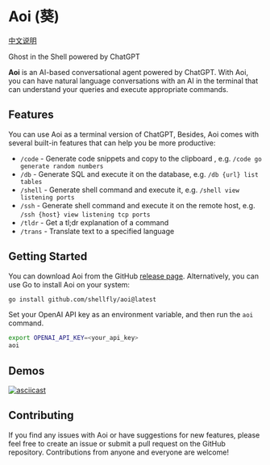 
# Aoi (葵)

[中文说明](/README-cn.md)

Ghost in the Shell powered by ChatGPT

**Aoi** is an AI-based conversational agent powered by ChatGPT. With Aoi, you can have natural language conversations with an AI in the terminal that can understand your queries and execute appropriate commands.

## Features
You can use Aoi as a terminal version of ChatGPT, Besides, Aoi comes with several built-in features that can help you be more productive:

- `/code` - Generate code snippets and copy to the clipboard , e.g. `/code go generate random numbers`
- `/db` - Generate SQL and execute it on the database, e.g. `/db {url} list tables`
- `/shell` - Generate shell command and execute it, e.g. `/shell view listening ports`
- `/ssh` - Generate shell command and execute it on the remote host, e.g. `/ssh {host} view listening tcp ports`
- `/tldr` - Get a tl;dr explanation of a command
- `/trans` - Translate text to a specified language


## Getting Started
You can download Aoi from the GitHub [release page](https://github.com/shellfly/aoi/releases). Alternatively, you can use Go to install Aoi on your system:

```bash
go install github.com/shellfly/aoi@latest
```

Set your OpenAI API key as an environment variable, and then run the `aoi` command.

```bash
export OPENAI_API_KEY=<your_api_key>
aoi
```

## Demos
[![asciicast](https://asciinema.org/a/XjCGaMNf8Qp2nQ1UDlehjm5AN.svg)](https://asciinema.org/a/XjCGaMNf8Qp2nQ1UDlehjm5AN)

## Contributing
If you find any issues with Aoi or have suggestions for new features, please feel free to create an issue or submit a pull request on the GitHub repository. Contributions from anyone and everyone are welcome!
